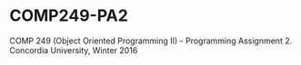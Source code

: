 # COMP249-PA2
COMP 249 (Object Oriented Programming II) - Programming Assignment 2. Concordia University, Winter 2016

